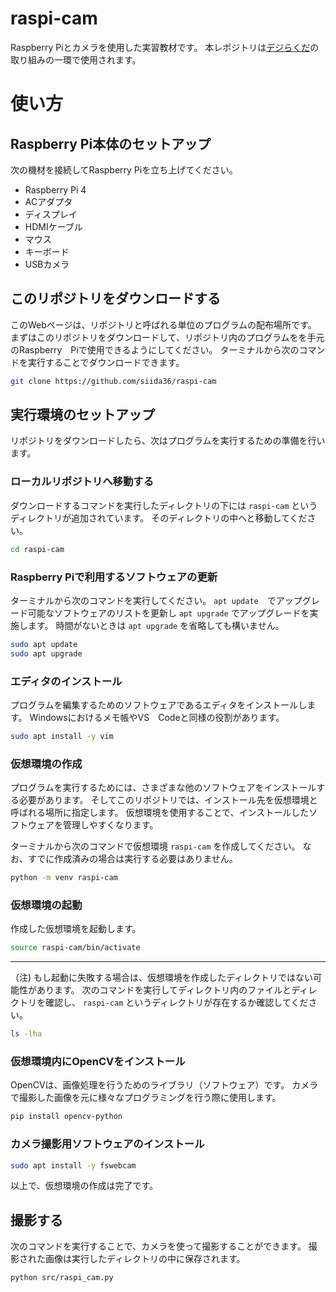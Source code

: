 # raspi-cam

Raspberry Piとカメラを使用した実習教材です。
本レポジトリは[デジらくだ](https://digirakuda.org/)の取り組みの一環で使用されます。

# 使い方

## Raspberry Pi本体のセットアップ

次の機材を接続してRaspberry Piを立ち上げてください。

- Raspberry Pi 4
- ACアダプタ
- ディスプレイ
- HDMIケーブル
- マウス
- キーボード
- USBカメラ

## このリポジトリをダウンロードする

このWebページは、リポジトリと呼ばれる単位のプログラムの配布場所です。
まずはこのリポジトリをダウンロードして、リポジトリ内のプログラムをを手元のRaspberry　Piで使用できるようにしてください。
ターミナルから次のコマンドを実行することでダウンロードできます。

```bash
git clone https://github.com/siida36/raspi-cam
```

## 実行環境のセットアップ

リポジトリをダウンロードしたら、次はプログラムを実行するための準備を行います。

### ローカルリポジトリへ移動する

ダウンロードするコマンドを実行したディレクトリの下には `raspi-cam` というディレクトリが追加されています。
そのディレクトリの中へと移動してください。

```bash
cd raspi-cam
```

### Raspberry Piで利用するソフトウェアの更新

ターミナルから次のコマンドを実行してください。
`apt update`　でアップグレード可能なソフトウェアのリストを更新し `apt upgrade` でアップグレードを実施します。
時間がないときは `apt upgrade` を省略しても構いません。

```bash
sudo apt update
sudo apt upgrade
```

### エディタのインストール

プログラムを編集するためのソフトウェアであるエディタをインストールします。
Windowsにおけるメモ帳やVS　Codeと同様の役割があります。

```bash
sudo apt install -y vim
```

### 仮想環境の作成

プログラムを実行するためには、さまざまな他のソフトウェアをインストールする必要があります。
そしてこのリポジトリでは、インストール先を仮想環境と呼ばれる場所に指定します。
仮想環境を使用することで、インストールしたソフトウェアを管理しやすくなります。

ターミナルから次のコマンドで仮想環境 `raspi-cam` を作成してください。
なお、すでに作成済みの場合は実行する必要はありません。

```bash
python -m venv raspi-cam
```

### 仮想環境の起動

作成した仮想環境を起動します。

```bash
source raspi-cam/bin/activate
```

---

（注) もし起動に失敗する場合は、仮想環境を作成したディレクトリではない可能性があります。
次のコマンドを実行してディレクトリ内のファイルとディレクトリを確認し、 `raspi-cam` というディレクトリが存在するか確認してください。

```bash
ls -lha
```

### 仮想環境内にOpenCVをインストール

OpenCVは、画像処理を行うためのライブラリ（ソフトウェア）です。
カメラで撮影した画像を元に様々なプログラミングを行う際に使用します。

```bash
pip install opencv-python
```

### カメラ撮影用ソフトウェアのインストール

```bash
sudo apt install -y fswebcam
```

以上で、仮想環境の作成は完了です。

## 撮影する

次のコマンドを実行することで、カメラを使って撮影することができます。
撮影された画像は実行したディレクトリの中に保存されます。

```bash
python src/raspi_cam.py
```

